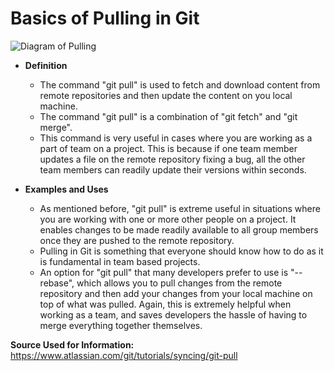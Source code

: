# Basics of Pulling in Git

![Diagram of Pulling](https://wac-cdn.atlassian.com/dam/jcr:1774e4e9-6945-4a66-9f0f-329f0bef24cb/hero.svg?cdnVersion=1238)

* **Definition**

    * The command "git pull" is used to fetch and download content from remote repositories and then update the content on you local machine.
    * The command "git pull" is a combination of "git fetch" and "git merge".
    * This command is very useful in cases where you are working as a part of team on a project. This is because if one team member updates a file on the remote repository fixing a bug, all the other team members can readily update their versions within seconds.
    
* **Examples and Uses**

    * As mentioned before, "git pull" is extreme useful in situations where you are working with one or more other people on a project. It enables changes to be made readily available to all group members once they are pushed to the remote repository.
    * Pulling in Git is something that everyone should know how to do as it is fundamental in team based projects.
    * An option for "git pull" that many developers prefer to use is "--rebase", which allows you to pull changes from the remote repository and then add your changes from your local machine on top of what was pulled. Again, this is extremely helpful when working as a team, and saves developers the hassle of having to merge everything together themselves.
    
**Source Used for Information:** https://www.atlassian.com/git/tutorials/syncing/git-pull